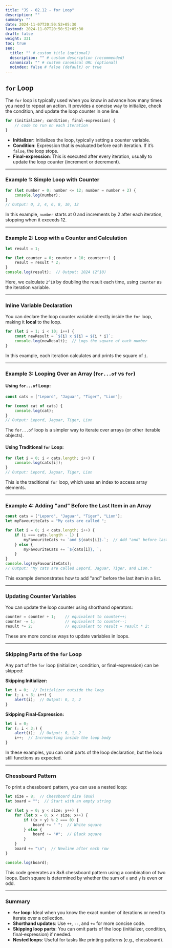 ```yaml
---
title: "JS - 02.12 - for Loop"
description: ""
summary: ""
date: 2024-11-07T20:50:52+05:30
lastmod: 2024-11-07T20:50:52+05:30
draft: false
weight: 331
toc: true
seo:
  title: "" # custom title (optional)
  description: "" # custom description (recommended)
  canonical: "" # custom canonical URL (optional)
  noindex: false # false (default) or true
---
```



## **`for` Loop**

The `for` loop is typically used when you know in advance how many times you need to repeat an action. It provides a concise way to initialize, check the condition, and update the loop counter in one line.

```js
for (initializer; condition; final-expression) {
    // code to run on each iteration
}
```

- **Initializer**: Initializes the loop, typically setting a counter variable.
- **Condition**: Expression that is evaluated before each iteration. If it’s `false`, the loop stops.
- **Final-expression**: This is executed after every iteration, usually to update the loop counter (increment or decrement).

---

### **Example 1: Simple Loop with Counter**

```js
for (let number = 0; number <= 12; number = number + 2) {
    console.log(number);
}
// Output: 0, 2, 4, 6, 8, 10, 12
```

In this example, `number` starts at 0 and increments by 2 after each iteration, stopping when it exceeds 12.

---

### **Example 2: Loop with a Counter and Calculation**

```js
let result = 1;

for (let counter = 0; counter < 10; counter++) {
    result = result * 2;
}
console.log(result);  // Output: 1024 (2^10)
```

Here, we calculate `2^10` by doubling the result each time, using `counter` as the iteration variable.

---

### **Inline Variable Declaration**

You can declare the loop counter variable directly inside the `for` loop, making it **local** to the loop.

```js
for (let i = 1; i < 10; i++) {
    const newResult = `${i} x ${i} = ${i * i}`;
    console.log(newResult);  // Logs the square of each number
}
```

In this example, each iteration calculates and prints the square of `i`.

---

### **Example 3: Looping Over an Array (`for...of` vs `for`)**

#### **Using `for...of` Loop:**

```js
const cats = ["Lepord", "Jaguar", "Tiger", "Lion"];

for (const cat of cats) {
    console.log(cat);
}
// Output: Lepord, Jaguar, Tiger, Lion
```

The `for...of` loop is a simpler way to iterate over arrays (or other iterable objects).

#### **Using Traditional `for` Loop:**

```js
for (let i = 0; i < cats.length; i++) {
    console.log(cats[i]);
}
// Output: Lepord, Jaguar, Tiger, Lion
```

This is the traditional `for` loop, which uses an index to access array elements.

---

### **Example 4: Adding "and" Before the Last Item in an Array**

```js
const cats = ["Lepord", "Jaguar", "Tiger", "Lion"];
let myFavouriteCats = "My cats are called ";

for (let i = 0; i < cats.length; i++) {
    if (i === cats.length - 1) {
        myFavouriteCats += `and ${cats[i]}.`;  // Add "and" before last cat
    } else {
        myFavouriteCats += `${cats[i]}, `;
    }
}
console.log(myFavouriteCats);
// Output: "My cats are called Lepord, Jaguar, Tiger, and Lion."
```

This example demonstrates how to add "and" before the last item in a list.

---

### **Updating Counter Variables**

You can update the loop counter using shorthand operators:

```js
counter = counter + 1;    // equivalent to counter++;
counter -= 1;             // equivalent to counter--;
result *= 2;              // equivalent to result = result * 2;
```

These are more concise ways to update variables in loops.

---

### **Skipping Parts of the `for` Loop**

Any part of the `for` loop (initializer, condition, or final-expression) can be skipped:

**Skipping Initializer:**
```js
let i = 0;  // Initializer outside the loop
for (; i < 3; i++) {
    alert(i);  // Output: 0, 1, 2
}
```

**Skipping Final-Expression:**
```js
let i = 0;
for (; i < 3;) {
    alert(i);  // Output: 0, 1, 2
    i++;  // Incrementing inside the loop body
}
```

In these examples, you can omit parts of the loop declaration, but the loop still functions as expected.

---

### **Chessboard Pattern**

To print a chessboard pattern, you can use a nested loop:

```js
let size = 8;  // Chessboard size (8x8)
let board = "";  // Start with an empty string

for (let y = 0; y < size; y++) {
    for (let x = 0; x < size; x++) {
        if ((x + y) % 2 === 0) {
            board += " ";  // White square
        } else {
            board += "#";  // Black square
        }
    }
    board += "\n";  // Newline after each row
}

console.log(board);
```

This code generates an 8x8 chessboard pattern using a combination of two loops. Each square is determined by whether the sum of `x` and `y` is even or odd.

---

### **Summary**

- **`for` loop**: Ideal when you know the exact number of iterations or need to iterate over a collection.
- **Shorthand updates**: Use `++`, `--`, and `+=` for more concise code.
- **Skipping loop parts**: You can omit parts of the loop (initializer, condition, final-expression) if needed.
- **Nested loops**: Useful for tasks like printing patterns (e.g., chessboard).
